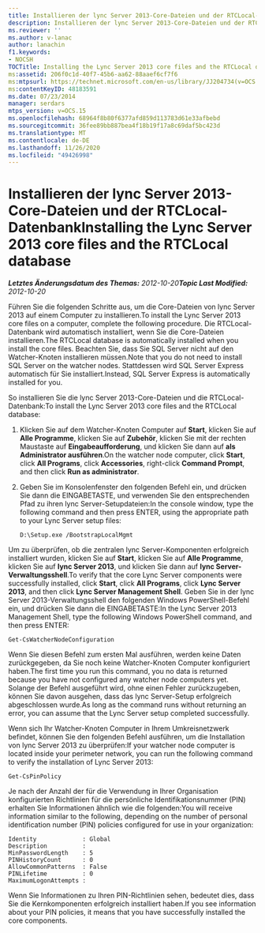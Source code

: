 ```yaml
---
title: Installieren der lync Server 2013-Core-Dateien und der RTCLocal-Datenbank
description: Installieren der lync Server 2013-Core-Dateien und der RTCLocal-Datenbank
ms.reviewer: ''
ms.author: v-lanac
author: lanachin
f1.keywords:
- NOCSH
TOCTitle: Installing the Lync Server 2013 core files and the RTCLocal database
ms:assetid: 206f0c1d-40f7-45b6-aa62-88aaef6cf7f6
ms:mtpsurl: https://technet.microsoft.com/en-us/library/JJ204734(v=OCS.15)
ms:contentKeyID: 48183591
ms.date: 07/23/2014
manager: serdars
mtps_version: v=OCS.15
ms.openlocfilehash: 68964f8b80f6377afd859d113783d61e33afbebd
ms.sourcegitcommit: 36fee89bb887bea4f18b19f17a8c69daf5bc423d
ms.translationtype: MT
ms.contentlocale: de-DE
ms.lasthandoff: 11/26/2020
ms.locfileid: "49426998"
---
```

# <a name="installing-the-lync-server-2013-core-files-and-the-rtclocal-database"></a><span data-ttu-id="7ace2-103">Installieren der lync Server 2013-Core-Dateien und der RTCLocal-Datenbank</span><span class="sxs-lookup"><span data-stu-id="7ace2-103">Installing the Lync Server 2013 core files and the RTCLocal database</span></span>

<div data-xmlns="http://www.w3.org/1999/xhtml">

<div class="topic" data-xmlns="http://www.w3.org/1999/xhtml" data-msxsl="urn:schemas-microsoft-com:xslt" data-cs="https://msdn.microsoft.com/">

<div data-asp="https://msdn2.microsoft.com/asp">



</div>

<div id="mainSection">

<div id="mainBody"><span data-ttu-id="7ace2-104">

<span> </span></span><span class="sxs-lookup"><span data-stu-id="7ace2-104">

<span> </span></span></span>

<span data-ttu-id="7ace2-105">_**Letztes Änderungsdatum des Themas:** 2012-10-20_</span><span class="sxs-lookup"><span data-stu-id="7ace2-105">_**Topic Last Modified:** 2012-10-20_</span></span>

<span data-ttu-id="7ace2-106">Führen Sie die folgenden Schritte aus, um die Core-Dateien von lync Server 2013 auf einem Computer zu installieren.</span><span class="sxs-lookup"><span data-stu-id="7ace2-106">To install the Lync Server 2013 core files on a computer, complete the following procedure.</span></span> <span data-ttu-id="7ace2-107">Die RTCLocal-Datenbank wird automatisch installiert, wenn Sie die Core-Dateien installieren.</span><span class="sxs-lookup"><span data-stu-id="7ace2-107">The RTCLocal database is automatically installed when you install the core files.</span></span> <span data-ttu-id="7ace2-108">Beachten Sie, dass Sie SQL Server nicht auf den Watcher-Knoten installieren müssen.</span><span class="sxs-lookup"><span data-stu-id="7ace2-108">Note that you do not need to install SQL Server on the watcher nodes.</span></span> <span data-ttu-id="7ace2-109">Stattdessen wird SQL Server Express automatisch für Sie installiert.</span><span class="sxs-lookup"><span data-stu-id="7ace2-109">Instead, SQL Server Express is automatically installed for you.</span></span>

<span data-ttu-id="7ace2-110">So installieren Sie die lync Server 2013-Core-Dateien und die RTCLocal-Datenbank:</span><span class="sxs-lookup"><span data-stu-id="7ace2-110">To install the Lync Server 2013 core files and the RTCLocal database:</span></span>

1.  <span data-ttu-id="7ace2-111">Klicken Sie auf dem Watcher-Knoten Computer auf **Start**, klicken Sie auf **Alle Programme**, klicken Sie auf **Zubehör**, klicken Sie mit der rechten Maustaste auf **Eingabeaufforderung**, und klicken Sie dann auf **als Administrator ausführen**.</span><span class="sxs-lookup"><span data-stu-id="7ace2-111">On the watcher node computer, click **Start**, click **All Programs**, click **Accessories**, right-click **Command Prompt**, and then click **Run as administrator**.</span></span>

2.  <span data-ttu-id="7ace2-112">Geben Sie im Konsolenfenster den folgenden Befehl ein, und drücken Sie dann die EINGABETASTE, und verwenden Sie den entsprechenden Pfad zu ihren lync Server-Setupdateien:</span><span class="sxs-lookup"><span data-stu-id="7ace2-112">In the console window, type the following command and then press ENTER, using the appropriate path to your Lync Server setup files:</span></span>
    
        D:\Setup.exe /BootstrapLocalMgmt

<span data-ttu-id="7ace2-113">Um zu überprüfen, ob die zentralen lync Server-Komponenten erfolgreich installiert wurden, klicken Sie auf **Start**, klicken Sie auf **Alle Programme**, klicken Sie auf **lync Server 2013**, und klicken Sie dann auf **lync Server-Verwaltungsshell**.</span><span class="sxs-lookup"><span data-stu-id="7ace2-113">To verify that the core Lync Server components were successfully installed, click **Start**, click **All Programs**, click **Lync Server 2013**, and then click **Lync Server Management Shell**.</span></span> <span data-ttu-id="7ace2-114">Geben Sie in der lync Server 2013-Verwaltungsshell den folgenden Windows PowerShell-Befehl ein, und drücken Sie dann die EINGABETASTE:</span><span class="sxs-lookup"><span data-stu-id="7ace2-114">In the Lync Server 2013 Management Shell, type the following Windows PowerShell command, and then press ENTER:</span></span>

    Get-CsWatcherNodeConfiguration

<span data-ttu-id="7ace2-115">Wenn Sie diesen Befehl zum ersten Mal ausführen, werden keine Daten zurückgegeben, da Sie noch keine Watcher-Knoten Computer konfiguriert haben.</span><span class="sxs-lookup"><span data-stu-id="7ace2-115">The first time you run this command, you no data is returned because you have not configured any watcher node computers yet.</span></span> <span data-ttu-id="7ace2-116">Solange der Befehl ausgeführt wird, ohne einen Fehler zurückzugeben, können Sie davon ausgehen, dass das lync Server-Setup erfolgreich abgeschlossen wurde.</span><span class="sxs-lookup"><span data-stu-id="7ace2-116">As long as the command runs without returning an error, you can assume that the Lync Server setup completed successfully.</span></span>

<span data-ttu-id="7ace2-117">Wenn sich Ihr Watcher-Knoten Computer in Ihrem Umkreisnetzwerk befindet, können Sie den folgenden Befehl ausführen, um die Installation von lync Server 2013 zu überprüfen:</span><span class="sxs-lookup"><span data-stu-id="7ace2-117">If your watcher node computer is located inside your perimeter network, you can run the following command to verify the installation of Lync Server 2013:</span></span>

    Get-CsPinPolicy

<span data-ttu-id="7ace2-118">Je nach der Anzahl der für die Verwendung in Ihrer Organisation konfigurierten Richtlinien für die persönliche Identifikationsnummer (PIN) erhalten Sie Informationen ähnlich wie die folgenden:</span><span class="sxs-lookup"><span data-stu-id="7ace2-118">You will receive information similar to the following, depending on the number of personal identification number (PIN) policies configured for use in your organization:</span></span>

    Identity             : Global
    Description          :
    MinPasswordLength    : 5
    PINHistoryCount      : 0
    AllowCommonPatterns  : False
    PINLifetime          : 0
    MaximumLogonAttempts :

<span data-ttu-id="7ace2-119">Wenn Sie Informationen zu Ihren PIN-Richtlinien sehen, bedeutet dies, dass Sie die Kernkomponenten erfolgreich installiert haben.</span><span class="sxs-lookup"><span data-stu-id="7ace2-119">If you see information about your PIN policies, it means that you have successfully installed the core components.</span></span>

<span data-ttu-id="7ace2-120"></div>

<span> </span>

</div>

</div>

</span><span class="sxs-lookup"><span data-stu-id="7ace2-120"></div>

<span> </span>

</div>

</div>

</span></span></div>

